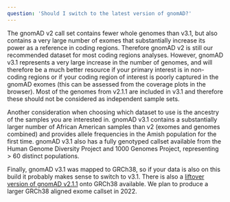 ```yaml
---
question: 'Should I switch to the latest version of gnomAD?'
---
```


The gnomAD v2 call set contains fewer whole genomes than v3.1, but also contains a very large number of exomes that substantially increase its power as a reference in coding regions. Therefore gnomAD v2 is still our recommended dataset for most coding regions analyses. However, gnomAD v3.1 represents a very large increase in the number of genomes, and will therefore be a much better resource if your primary interest is in non-coding regions or if your coding region of interest is poorly captured in the gnomAD exomes (this can be assessed from the coverage plots in the browser). Most of the genomes from v2.1.1 are included in v3.1 and therefore these should not be considered as independent sample sets.

Another consideration when choosing which dataset to use is the ancestry of the samples you are interested in. gnomAD v3.1 contains a substantially larger number of African American samples than v2 (exomes and genomes combined) and provides allele frequencies in the Amish population for the first time. gnomAD v3.1 also has a fully genotyped callset available from the Human Genome Diversity Project and 1000 Genomes Project, representing > 60 distinct populations.

Finally, gnomAD v3.1 was mapped to GRCh38, so if your data is also on this build it probably makes sense to switch to v3.1. There is also a [liftover version of gnomAD v2.1.1](/downloads#v2-liftover-variants) onto GRCh38 available. We plan to produce a larger GRCh38 aligned exome callset in 2022.
